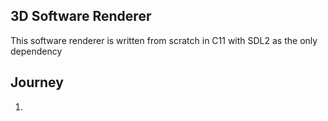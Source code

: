 ## 3D Software Renderer

This software renderer is written from scratch in C11 with SDL2 as the only dependency

## Journey

1. 
